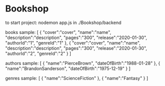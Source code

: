 # Bookshop
to start project: nodemon app.js
in ./Bookshop/backend

books sample:
[
    {
        "cover":"cover",
        "name":"name",
        "description":"description",
        "pages":"300",
        "release":"2020-01-30",
        "authorId":"1",
        "genreId":"1"
    },
    {
        "cover":"cover",
        "name":"name",
        "description":"description",
        "pages":"300",
        "release":"2020-01-30",
        "authorId":"2",
        "genreId":"2"
    }
]

authors sample:
[
    {
        "name":"PierceBrown",
        "dateOfBirth":"1988-01-28"
    },
    {
        "name":"BrandonSanderson",
        "dateOfBirth":"1975-12-19"
    }
]

genres sample:
[
    {
        "name":"ScienceFiction"
    },
    {
        "name":"Fantasy"
    }
]